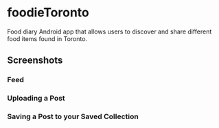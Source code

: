 # foodieToronto
Food diary Android app that allows users to discover and share different food items found in Toronto.

## Screenshots

### Feed

### Uploading a Post

### Saving a Post to your Saved Collection
